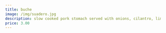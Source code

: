 ```yaml
---
title: buche
image: /img/suadero.jpg
description: slow cooked pork stomach served with onions, cilantro, limes, red radishes & house spicy sauce
price: 3.00
---
```

